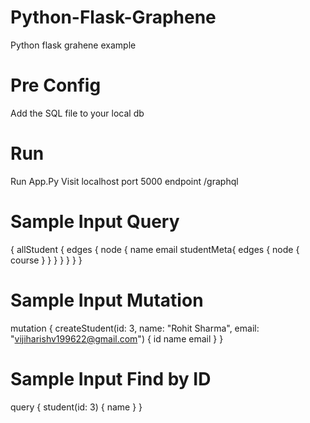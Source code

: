 # Python-Flask-Graphene
Python flask grahene example

# Pre Config
  Add the SQL file to your local db
# Run
  Run App.Py
  Visit localhost port 5000 endpoint /graphql 
# Sample Input Query
{
  allStudent {
    edges {
      node {
        name
        email
        studentMeta{
          edges {
            node {
              course
            }
          }
        }
      }
    }
  }
}

# Sample Input Mutation
mutation {
  createStudent(id: 3, name: "Rohit Sharma", email: "vijiharishv199622@gmail.com") {
    id
    name
    email
  }
}

# Sample Input Find by ID
query {
  student(id: 3) {
    name
  }
}



